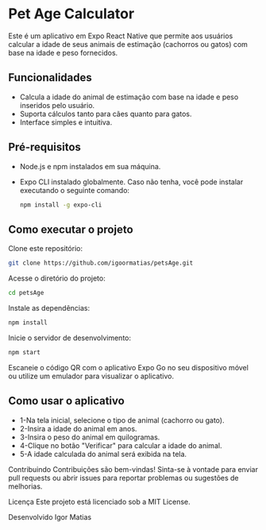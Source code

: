 # Pet Age Calculator

Este é um aplicativo em Expo React Native que permite aos usuários calcular a idade de seus animais de estimação (cachorros ou gatos) com base na idade e peso fornecidos.

## Funcionalidades

- Calcula a idade do animal de estimação com base na idade e peso inseridos pelo usuário.
- Suporta cálculos tanto para cães quanto para gatos.
- Interface simples e intuitiva.

## Pré-requisitos

- Node.js e npm instalados em sua máquina.
- Expo CLI instalado globalmente. Caso não tenha, você pode instalar executando o seguinte comando:

  ```sh
  npm install -g expo-cli
  ```
## Como executar o projeto
Clone este repositório:

```sh
git clone https://github.com/igoormatias/petsAge.git
```
Acesse o diretório do projeto:

```sh
cd petsAge
```	    
Instale as dependências:

```sh
npm install
```	    
Inicie o servidor de desenvolvimento:

```sh
npm start
```	 
Escaneie o código QR com o aplicativo Expo Go no seu dispositivo móvel ou utilize um emulador para visualizar o aplicativo.

## Como usar o aplicativo
- 1-Na tela inicial, selecione o tipo de animal (cachorro ou gato).
- 2-Insira a idade do animal em anos.
- 3-Insira o peso do animal em quilogramas.
- 4-Clique no botão "Verificar" para calcular a idade do animal.
- 5-A idade calculada do animal será exibida na tela.

Contribuindo
Contribuições são bem-vindas! Sinta-se à vontade para enviar pull requests ou abrir issues para reportar problemas ou sugestões de melhorias.

Licença
Este projeto está licenciado sob a MIT License.

Desenvolvido Igor Matias

